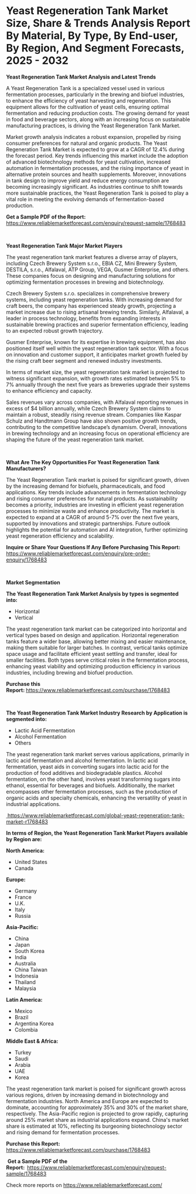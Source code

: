 <p><h1>Yeast Regeneration Tank Market Size, Share & Trends Analysis Report By Material, By Type, By End-user, By Region, And Segment Forecasts, 2025 - 2032</h1></p><p><strong>Yeast Regeneration Tank Market Analysis and Latest Trends</strong></p>
<p><p>A Yeast Regeneration Tank is a specialized vessel used in various fermentation processes, particularly in the brewing and biofuel industries, to enhance the efficiency of yeast harvesting and regeneration. This equipment allows for the cultivation of yeast cells, ensuring optimal fermentation and reducing production costs. The growing demand for yeast in food and beverage sectors, along with an increasing focus on sustainable manufacturing practices, is driving the Yeast Regeneration Tank Market.</p><p>Market growth analysis indicates a robust expansion, propelled by rising consumer preferences for natural and organic products. The Yeast Regeneration Tank Market is expected to grow at a CAGR of 12.4% during the forecast period. Key trends influencing this market include the adoption of advanced biotechnology methods for yeast cultivation, increased automation in fermentation processes, and the rising importance of yeast in alternative protein sources and health supplements. Moreover, innovations in tank design to improve yield and reduce energy consumption are becoming increasingly significant. As industries continue to shift towards more sustainable practices, the Yeast Regeneration Tank is poised to play a vital role in meeting the evolving demands of fermentation-based production.</p></p>
<p><strong>Get a Sample PDF of the Report:&nbsp;</strong> <a href="https://www.reliablemarketforecast.com/enquiry/request-sample/1768483?utm_campaign=2758&utm_medium=2&utm_source=Github&utm_content=ia&utm_term=11042025&utm_id=yeast-regeneration-tank">https://www.reliablemarketforecast.com/enquiry/request-sample/1768483</a></p>
<p>&nbsp;</p>
<p><strong>Yeast Regeneration Tank Major Market Players</strong></p>
<p><p>The yeast regeneration tank market features a diverse array of players, including Czech Brewery System s.r.o., EBIA CZ, Mini Brewery System, DESTILA, s.r.o., Alfalaval, ATP Group, VEGA, Gusmer Enterprise, and others. These companies focus on designing and manufacturing solutions for optimizing fermentation processes in brewing and biotechnology.</p><p>Czech Brewery System s.r.o. specializes in comprehensive brewery systems, including yeast regeneration tanks. With increasing demand for craft beers, the company has experienced steady growth, projecting a market increase due to rising artisanal brewing trends. Similarly, Alfalaval, a leader in process technology, benefits from expanding interests in sustainable brewing practices and superior fermentation efficiency, leading to an expected robust growth trajectory.</p><p>Gusmer Enterprise, known for its expertise in brewing equipment, has also positioned itself well within the yeast regeneration tank sector. With a focus on innovation and customer support, it anticipates market growth fueled by the rising craft beer segment and renewed industry investments.</p><p>In terms of market size, the yeast regeneration tank market is projected to witness significant expansion, with growth rates estimated between 5% to 7% annually through the next five years as breweries upgrade their systems to enhance efficiency and capacity. </p><p>Sales revenues vary across companies, with Alfalaval reporting revenues in excess of $4 billion annually, while Czech Brewery System claims to maintain a robust, steadily rising revenue stream. Companies like Kaspar Schulz and Handtmann Group have also shown positive growth trends, contributing to the competitive landscape’s dynamism. Overall, innovations in brewing technology and an increasing focus on operational efficiency are shaping the future of the yeast regeneration tank market.</p></p>
<p>&nbsp;</p>
<p><strong>What Are The Key Opportunities For Yeast Regeneration Tank Manufacturers?</strong></p>
<p><p>The Yeast Regeneration Tank market is poised for significant growth, driven by the increasing demand for biofuels, pharmaceuticals, and food applications. Key trends include advancements in fermentation technology and rising consumer preferences for natural products. As sustainability becomes a priority, industries are investing in efficient yeast regeneration processes to minimize waste and enhance productivity. The market is expected to expand at a CAGR of around 5-7% over the next five years, supported by innovations and strategic partnerships. Future outlook highlights the potential for automation and AI integration, further optimizing yeast regeneration efficiency and scalability.</p></p>
<p><strong>Inquire or Share Your Questions If Any Before Purchasing This Report:</strong> <a href="https://www.reliablemarketforecast.com/enquiry/pre-order-enquiry/1768483?utm_campaign=2758&utm_medium=2&utm_source=Github&utm_content=ia&utm_term=11042025&utm_id=yeast-regeneration-tank">https://www.reliablemarketforecast.com/enquiry/pre-order-enquiry/1768483</a></p>
<p>&nbsp;</p>
<p><strong>Market Segmentation</strong></p>
<p><strong>The Yeast Regeneration Tank Market Analysis by types is segmented into:</strong></p>
<p><ul><li>Horizontal</li><li>Vertical</li></ul></p>
<p><p>The yeast regeneration tank market can be categorized into horizontal and vertical types based on design and application. Horizontal regeneration tanks feature a wider base, allowing better mixing and easier maintenance, making them suitable for larger batches. In contrast, vertical tanks optimize space usage and facilitate efficient yeast settling and transfer, ideal for smaller facilities. Both types serve critical roles in the fermentation process, enhancing yeast viability and optimizing production efficiency in various industries, including brewing and biofuel production.</p></p>
<p><strong>Purchase this Report:&nbsp;</strong><a href="https://www.reliablemarketforecast.com/purchase/1768483?utm_campaign=2758&utm_medium=2&utm_source=Github&utm_content=ia&utm_term=11042025&utm_id=yeast-regeneration-tank">https://www.reliablemarketforecast.com/purchase/1768483</a></p>
<p>&nbsp;</p>
<p><strong>The Yeast Regeneration Tank Market Industry Research by Application is segmented into:</strong></p>
<p><ul><li>Lactic Acid Fermentation</li><li>Alcohol Fermentation</li><li>Others</li></ul></p>
<p><p>The yeast regeneration tank market serves various applications, primarily in lactic acid fermentation and alcohol fermentation. In lactic acid fermentation, yeast aids in converting sugars into lactic acid for the production of food additives and biodegradable plastics. Alcohol fermentation, on the other hand, involves yeast transforming sugars into ethanol, essential for beverages and biofuels. Additionally, the market encompasses other fermentation processes, such as the production of organic acids and specialty chemicals, enhancing the versatility of yeast in industrial applications.</p></p>
<p><a href="https://www.reliablemarketforecast.com/global-yeast-regeneration-tank-market-r1768483?utm_campaign=2758&utm_medium=2&utm_source=Github&utm_content=ia&utm_term=11042025&utm_id=yeast-regeneration-tank">&nbsp;https://www.reliablemarketforecast.com/global-yeast-regeneration-tank-market-r1768483</a></p>
<p><strong>In terms of Region, the Yeast Regeneration Tank Market Players available by Region are:</strong></p>
<p>
    <p> <strong> North America: </strong>
        <ul>
            <li>United States</li>
            <li>Canada</li>
        </ul>
        </p> 
    <p> <strong> Europe: </strong>
        <ul>
            <li>Germany</li>
            <li>France</li>
            <li>U.K.</li>
            <li>Italy</li>
            <li>Russia</li>
        </ul>
        </p> 
    <p> <strong> Asia-Pacific: </strong>
        <ul>
            <li>China</li>
            <li>Japan</li>
            <li>South Korea</li>
            <li>India</li>
            <li>Australia</li>
            <li>China Taiwan</li>
            <li>Indonesia</li>
            <li>Thailand</li>
            <li>Malaysia</li>
        </ul>
        </p> 
    <p> <strong> Latin America: </strong>
        <ul>
            <li>Mexico</li>
            <li>Brazil</li>
            <li>Argentina Korea</li>
            <li>Colombia</li>
        </ul>
        </p> 
    <p> <strong> Middle East & Africa: </strong>
        <ul>
            <li>Turkey</li>
            <li>Saudi</li>
            <li>Arabia</li>
            <li>UAE</li>
            <li>Korea</li>
        </ul>
    </p>
    </p>
<p><p>The yeast regeneration tank market is poised for significant growth across various regions, driven by increasing demand in biotechnology and fermentation industries. North America and Europe are expected to dominate, accounting for approximately 35% and 30% of the market share, respectively. The Asia-Pacific region is projected to grow rapidly, capturing around 25% market share as industrial applications expand. China's market share is estimated at 10%, reflecting its burgeoning biotechnology sector and rising demand for fermentation processes.</p></p>
<p><strong>Purchase this Report: </strong><a href="https://www.reliablemarketforecast.com/purchase/1768483?utm_campaign=2758&utm_medium=2&utm_source=Github&utm_content=ia&utm_term=11042025&utm_id=yeast-regeneration-tank">https://www.reliablemarketforecast.com/purchase/1768483</a></p>
<p>&nbsp;<strong>Get a Sample PDF of the Report:&nbsp;&nbsp;</strong><a href="https://www.reliablemarketforecast.com/enquiry/request-sample/1768483?utm_campaign=2758&utm_medium=2&utm_source=Github&utm_content=ia&utm_term=11042025&utm_id=yeast-regeneration-tank">https://www.reliablemarketforecast.com/enquiry/request-sample/1768483</a></p>
<p><strong></strong></p>
<p>Check more reports on <a href="https://www.reliablemarketforecast.com/?utm_campaign=2758&utm_medium=2&utm_source=Github&utm_content=ia&utm_term=11042025&utm_id=yeast-regeneration-tank">https://www.reliablemarketforecast.com/</a></p>